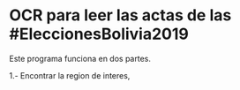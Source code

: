 # OCR para leer las actas de las #EleccionesBolivia2019

Este programa funciona en dos partes.

1.- Encontrar la region de interes,

